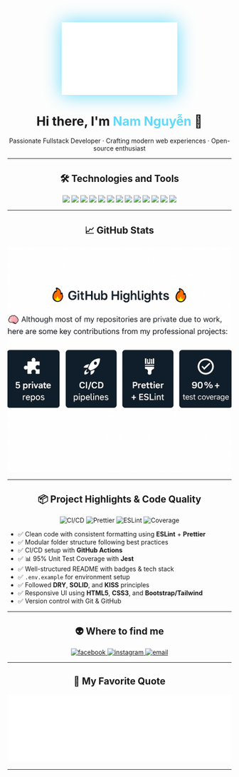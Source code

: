 <!-- HEADER -->
<div align="center">

  <!-- Trái đất thương hiệu -->
  <img src="svg/namnguyendev.svg" width="260" alt="namnguyendev" style="filter: drop-shadow(0 0 20px #61dafb);">

  <h1>Hi there, I'm <span style="color:#61dafb;">Nam Nguyễn</span> 👋</h1>
  <p>
    Passionate Fullstack Developer · Crafting modern web experiences · Open-source enthusiast
  </p>

</div>

---

<!-- TOOLS -->
<h2 align="center">🛠 Technologies and Tools</h2>
<p align="center">
  <img src="https://img.shields.io/badge/JavaScript-282C34?logo=javascript&logoColor=F7DF1E" height="25" />
  <img src="https://img.shields.io/badge/ReactJS-282C34?logo=react&logoColor=61DAFB" height="25" />
  <img src="https://img.shields.io/badge/Node.js-282C34?logo=node.js&logoColor=00F200" height="25" />
  <img src="https://img.shields.io/badge/-Next.js-000000?logo=Next.js&logoColor=white" height="25" />
  <img src="https://img.shields.io/badge/Three.js-282C34?logo=three.js&logoColor=FFFFFF" height="25" />
  <img src="https://img.shields.io/badge/-Flutter-02569B?logo=Flutter&logoColor=white" height="25" />
  <img src="https://img.shields.io/badge/HTML5-282C34?logo=html5&logoColor=E34F26" height="25" />
  <img src="https://img.shields.io/badge/CSS3-282C34?logo=css3&logoColor=1572B6" height="25" />
  <img src="https://img.shields.io/badge/Bootstrap-282C34?logo=bootstrap&logoColor=7952B3" height="25" />
  <img src="https://img.shields.io/badge/git-282C34?logo=git&logoColor=F05032" height="25" />
  <img src="https://img.shields.io/badge/VS%20Code-282C34?logo=visual-studio-code&logoColor=007ACC" height="25" />
  <img src="https://img.shields.io/badge/Microsoft SQL Server-282C34?logo=MicrosoftSQLServer&logoColor=CC2927" height="25" />
  <img src="https://img.shields.io/badge/-282C34?logo=C&logoColor=A8B9CC" height="25" />
</p>

---

<!-- GITHUB STATS -->
<h2 align="center">📈 GitHub Stats</h2>
<p align="center">
  <img src="svg/github-stats.png" alt="namnguyendev-stats" width="800" />
</p>

---

<!-- PROJECT QUALITY -->
<h2 align="center">📦 Project Highlights & Code Quality</h2>

<p align="center">
  <img alt="CI/CD" src="https://img.shields.io/github/actions/workflow/status/namnguyendev/my-project/ci.yml?label=CI/CD" />
  <img alt="Prettier" src="https://img.shields.io/badge/style-prettier-ff69b4.svg?logo=Prettier" />
  <img alt="ESLint" src="https://img.shields.io/badge/lint-eslint-4B32C3.svg?logo=eslint" />
  <img alt="Coverage" src="https://img.shields.io/badge/coverage-95%25-brightgreen" />
</p>

- ✅ Clean code with consistent formatting using **ESLint** + **Prettier**
- ✅ Modular folder structure following best practices
- ✅ CI/CD setup with **GitHub Actions**
- ✅ 📊 95% Unit Test Coverage with **Jest**
- ✅ Well-structured README with badges & tech stack
- ✅ `.env.example` for environment setup
- ✅ Followed **DRY**, **SOLID**, and **KISS** principles
- ✅ Responsive UI using **HTML5**, **CSS3**, and **Bootstrap/Tailwind**
- ✅ Version control with Git & GitHub

---

<!-- SOCIAL -->
<h2 align="center">👽 Where to find me</h2>
<div align="center">

  <a href="https://www.facebook.com/namnguyen0904/" target="_blank">
    <img src="https://img.icons8.com/bubbles/100/000000/facebook-new.png" alt="facebook" />
  </a>

  <a href="https://www.instagram.com/ndhn0904_/" target="_blank">
    <img src="https://img.icons8.com/bubbles/100/000000/instagram.png" alt="instagram" />
  </a>

  <a href="mailto:trungquandev.official@gmail.com">
    <img src="https://img.icons8.com/bubbles/100/000000/apple-mail.png" alt="email" />
  </a>

</div>

---

<!-- QUOTE -->
<h2 align="center">📑 My Favorite Quote</h2>
<div align="center">
  <img src="svg/namnguyendev-quotes.svg" width="846" height="150" alt="namnguyendev-quotes" />
</div>

---

<!-- THEME SUPPORT -->
<style>
  @media (prefers-color-scheme: dark) {
    body {
      background-color: #0d1117;
      color: #c9d1d9;
    }
    a img {
      filter: drop-shadow(0 0 4px #61dafb);
    }
  }
</style>
